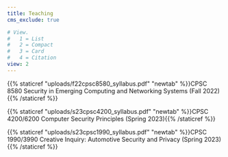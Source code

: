 ```yaml
---
title: Teaching
cms_exclude: true

# View.
#   1 = List
#   2 = Compact
#   3 = Card
#   4 = Citation
view: 2
---
```


{{% staticref "uploads/f22cpsc8580_syllabus.pdf" "newtab" %}}CPSC 8580 Security in Emerging Computing and Networking Systems (Fall 2022){{% /staticref %}}

{{% staticref "uploads/s23cpsc4200_syllabus.pdf" "newtab" %}}CPSC 4200/6200 Computer Security Principles (Spring 2023){{% /staticref %}}

{{% staticref "uploads/s23cpsc1990_syllabus.pdf" "newtab" %}}CPSC 1990/3990 Creative Inquiry: Automotive Security and Privacy (Spring 2023){{% /staticref %}}
